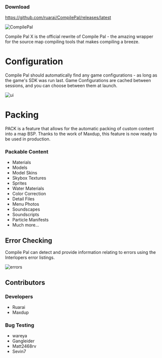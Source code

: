 ### Download
https://github.com/ruarai/CompilePal/releases/latest

![CompilePal](http://i.imgur.com/jPEig83.png)

Compile Pal X is the official rewrite of Compile Pal - the amazing wrapper for the source map compiling tools that makes compiling a breeze.

Configuration
==========

Compile Pal should automatically find any game configurations - as long as the game's SDK was run last. Game Configurations are cached between sessions, and you can choose between them at launch.

![ui](http://i.imgur.com/D3usvmP.png)

Packing
==========
PACK is a feature that allows for the automatic packing of custom content into a map BSP. Thanks to the work of Maxdup, this feature is now ready to be used in production.

### Packable Content
- Materials
- Models
- Model Skins
- Skybox Textures
- Sprites
- Water Materials
- Color Correction
- Detail Files
- Menu Photos
- Soundscapes
- Soundscripts
- Particle Manifests
- Much more...

## Error Checking
Compile Pal can detect and provide information relating to errors using the Interlopers error listings.

![errors](http://i.imgur.com/JA3gH3x.png)

## Contributors

### Developers
- Ruarai
- Maxdup
### Bug Testing
- wareya
- Gangleider 
- Matt2468rv 
- Sevin7 
